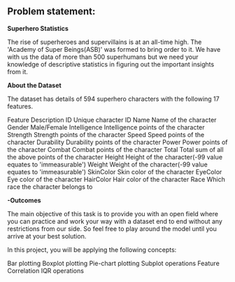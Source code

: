 ## Problem statement:

**Superhero Statistics**

The rise of superheroes and supervillains is at an all-time high. The 'Academy of Super Beings(ASB)' was formed to bring order to it. We have with us the data of more than 500 superhumans but we need your knowledge of descriptive statistics in figuring out the important insights from it.

**About the Dataset**

The dataset has details of 594 superhero characters with the following 17 features.

Feature	Description
ID	      Unique character ID
Name	Name of the character
Gender	Male/Female
Intelligence	Intelligence points of the character
Strength	Strength points of the character
Speed	Speed points of the character
Durability	Durability points of the character
Power	Power points of the character
Combat	Combat points of the character
Total	Total sum of all the above points of the character
Height	Height of the character(-99 value equates to 'immeasurable')
Weight	Weight of the character(-99 value equates to 'immeasurable')
SkinColor	Skin color of the character
EyeColor	Eye color of the character
HairColor	Hair color of the character
Race	Which race the character belongs to

**-Outcomes**

The main objective of this task is to provide you with an open field where you can practice and work your way with a dataset end to end without any restrictions from our side. So feel free to play around the model until you arrive at your best solution.

In this project, you will be applying the following concepts:

Bar plotting
Boxplot plotting
Pie-chart plotting
Subplot operations
Feature Correlation
IQR operations
